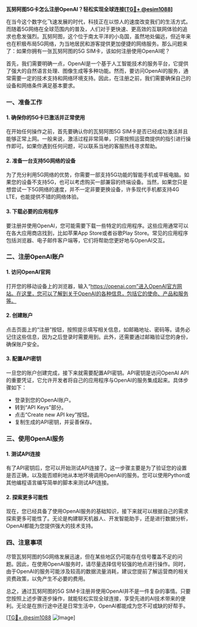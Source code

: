 **瓦努阿图5G卡怎么注册OpenAI？轻松实现全球连接[[TG💪+ @esim1088](https://t.me/s/esim1088)]**

在当今这个数字化飞速发展的时代，科技正在以惊人的速度改变我们的生活方式。而随着5G网络在全球范围内的普及，人们对于更快速、更高效的互联网体验的追求也愈发强烈。瓦努阿图，这个位于南太平洋的小岛国，虽然地处偏远，但近年来也在积极布局5G网络，为当地居民和游客提供更加便捷的网络服务。那么问题来了：如果你拥有一张瓦努阿图的5G SIM卡，该如何注册使用OpenAI呢？

首先，我们需要明确一点，OpenAI是一个基于人工智能技术的服务平台，它提供了强大的自然语言处理、图像生成等多种功能。然而，要访问OpenAI的服务，通常需要一定的技术支持和网络环境支持。因此，在注册之前，我们需要确保自己的设备和网络条件满足基本要求。

### 一、准备工作

#### 1. 确保你的5G卡已激活并正常使用
在开始任何操作之前，首先要确认你的瓦努阿图5G SIM卡是否已经成功激活并且能够正常上网。一般来说，激活过程非常简单，只需按照运营商提供的指引进行操作即可。如果你遇到任何问题，可以联系当地的客服热线寻求帮助。

#### 2. 准备一台支持5G网络的设备
为了充分利用5G网络的优势，你需要一部支持5G功能的智能手机或平板电脑。如果您的设备不支持5G，也可以考虑购买一部兼容的终端设备。当然，如果您只是想尝试一下5G网络的速度，并不一定非要更换设备，许多现代手机都支持4G LTE，也能提供不错的网络体验。

#### 3. 下载必要的应用程序
要注册并使用OpenAI，您可能需要下载一些特定的应用程序。这些应用通常可以在各大应用商店找到，比如苹果App Store或者谷歌Play Store。常见的应用程序包括浏览器、电子邮件客户端等，它们将帮助您更好地与OpenAI交互。

### 二、注册OpenAI账户

#### 1. 访问OpenAI官网
打开您的移动设备上的浏览器，输入“https://openai.com”进入OpenAI官方网站。在这里，您可以了解到关于OpenAI的各种信息，包括它的使命、产品和服务等。

#### 2. 创建账户
点击页面上的“注册”按钮，按照提示填写相关信息，如邮箱地址、密码等。请务必记住这些信息，因为之后登录时需要用到。此外，还需要通过邮箱验证您的身份，确保账户安全。

#### 3. 配置API密钥
一旦您的账户创建完成，接下来就需要配置API密钥。API密钥是访问OpenAI API的重要凭证，它允许开发者将自己的应用程序与OpenAI的服务集成起来。具体步骤如下：
- 登录到您的OpenAI账户。
- 转到“API Keys”部分。
- 点击“Create new API key”按钮。
- 复制生成的API密钥，并妥善保存。

### 三、使用OpenAI服务

#### 1. 测试API连接
有了API密钥后，您可以开始测试API连接了。这一步骤主要是为了验证您的设置是否正确，以及能否顺利地从本地环境调用OpenAI的服务。您可以使用Python或其他编程语言编写简单的脚本来测试API连接。

#### 2. 探索更多可能性
现在，您已经具备了使用OpenAI服务的基础知识，接下来就可以根据自己的需求探索更多可能性了。无论是构建聊天机器人、开发智能助手，还是进行数据分析，OpenAI都能为您提供强大的技术支持。

### 四、注意事项

尽管瓦努阿图的5G网络发展迅速，但在某些地区仍可能存在信号覆盖不足的问题。因此，在使用OpenAI服务时，请尽量选择信号较强的地点进行操作。同时，由于OpenAI的服务可能涉及较高的数据流量消耗，建议您提前了解运营商的相关资费政策，以免产生不必要的费用。

总之，通过瓦努阿图的5G SIM卡注册并使用OpenAI并不是一件复杂的事情。只要您按照上述步骤逐步操作，就能轻松实现全球连接，享受先进的AI技术带来的便利。无论是在旅行途中还是日常生活中，OpenAI都能成为您不可或缺的好帮手。

[[TG💪+ @esim1088](https://t.me/s/esim1088) ![Image](https://i.postimg.cc/4NQfJmqS/Snipaste-2025-05-13-00-14-12.png)]